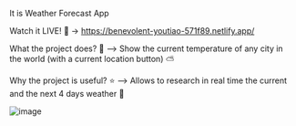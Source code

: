 It is Weather Forecast App 

Watch it LIVE! 🎉 -> https://benevolent-youtiao-571f89.netlify.app/

What the project does? 🤔 --> Show the current temperature of any city in the world (with a current location button) ⛅

Why the project is useful? ⭐ --> Allows to research in real time the current and the next 4 days weather 🎉

![image](https://user-images.githubusercontent.com/119017588/212420422-0345a0d5-9055-4ebe-9631-baf77da21a0c.png)

